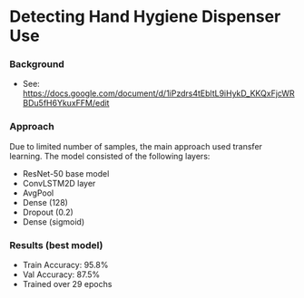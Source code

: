 # Detecting Hand Hygiene Dispenser Use

### Background
- See: https://docs.google.com/document/d/1iPzdrs4tEbltL9iHykD_KKQxFjcWRBDu5fH6YkuxFFM/edit

### Approach
Due to limited number of samples, the main approach used transfer learning. The model consisted of the following layers:
- ResNet-50 base model
- ConvLSTM2D layer
- AvgPool
- Dense (128)
- Dropout (0.2)
- Dense (sigmoid)

### Results (best model)
- Train Accuracy: 95.8%
- Val Accuracy: 87.5%
- Trained over 29 epochs
